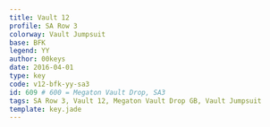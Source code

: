 ```yaml
---
title: Vault 12
profile: SA Row 3
colorway: Vault Jumpsuit
base: BFK
legend: YY
author: 00keys
date: 2016-04-01
type: key
code: v12-bfk-yy-sa3
id: 609 # 600 = Megaton Vault Drop, SA3
tags: SA Row 3, Vault 12, Megaton Vault Drop GB, Vault Jumpsuit
template: key.jade
---
```



